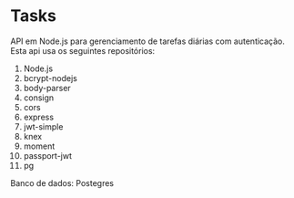 <h1>Tasks</h1>

<p>API em Node.js para gerenciamento de tarefas diárias com autenticação. Esta api usa os seguintes repositórios: </p>

<ol>
  <li>Node.js</li>
  <li>bcrypt-nodejs</li>
  <li>body-parser</li>
  <li>consign</li>
  <li>cors</li>
  <li>express</li>
  <li>jwt-simple</li>
  <li>knex</li>
  <li>moment</li>
  <li>passport-jwt</li>
  <li>pg</li>
</ol>

<p>Banco de dados: Postegres</p>
